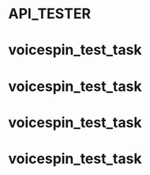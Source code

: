 # API_TESTER
# voicespin_test_task
# voicespin_test_task
# voicespin_test_task
# voicespin_test_task
